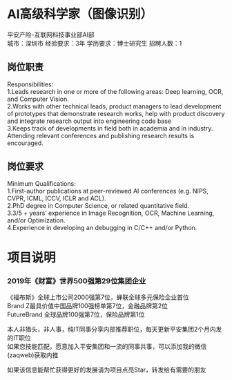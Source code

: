# AI高级科学家（图像识别）
平安产险-互联网科技事业部AI部  
城市：深圳市 经验要求：3年 学历要求：博士研究生  招聘人数：1

## 岗位职责
Responsibilities:   
1.Leads research in one or more of the following areas: Deep learning, OCR, and Computer Vision.   
2.Works with other technical leads, product managers to lead development of prototypes that demonstrate research works, help with product discovery and integrate research output into engineering code base   
3.Keeps track of developments in field both in academia and in industry. Attending relevant conferences and publishing research results is encouraged.

## 岗位要求
Minimum Qualifications:   
1.First-author publications at peer-reviewed AI conferences (e.g. NIPS, CVPR, ICML, ICCV, ICLR and ACL).   
2.PhD degree in Computer Science, or related quantitative field.   
3.3/5 + years’ experience in Image Recognition, OCR, Machine Learning, and/or Optimization.   
4.Experience in developing an debugging in C/C++ and/or Python.

# 项目说明

### 2019年《财富》世界500强第29位集团企业
《福布斯》全球上市公司2000强第7位，蝉联全球多元保险企业首位  
Brand Z最具价值中国品牌100强榜单第7位，金融品牌第2位  
FutureBrand 全球品牌100强第7位，保险品牌第1位

本人非猎头，非人事，纯IT同事分享内部推荐职位，每天更新平安集团2个月内发的IT职位  
如果您技能匹配，愿意加入平安集团和一流的同事共事，可以添加我的微信(zaqweb)获取内推 

如果该信息能帮忙获得更好的发展请为项目点亮Star，转发给有需要的朋友




